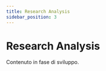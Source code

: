 ```yaml
---
title: Research Analysis
sidebar_position: 3
---
```


# Research Analysis

Contenuto in fase di sviluppo.
